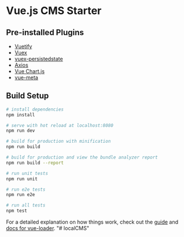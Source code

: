 # Vue.js CMS Starter

## Pre-installed Plugins

- [Vuetify](https://vuetifyjs.com)
- [Vuex](https://vuex.vuejs.org/)
- [vuex-persistedstate](https://github.com/robinvdvleuten/vuex-persistedstate)
- [Axios](https://github.com/axios/axios)
- [Vue Chart.js](https://github.com/apertureless/vue-chartjs)
- [vue-meta](https://github.com/declandewet/vue-meta)

## Build Setup

``` bash
# install dependencies
npm install

# serve with hot reload at localhost:8080
npm run dev

# build for production with minification
npm run build

# build for production and view the bundle analyzer report
npm run build --report

# run unit tests
npm run unit

# run e2e tests
npm run e2e

# run all tests
npm test
```

For a detailed explanation on how things work, check out the [guide](http://vuejs-templates.github.io/webpack/) and [docs for vue-loader](http://vuejs.github.io/vue-loader).
"# localCMS" 
